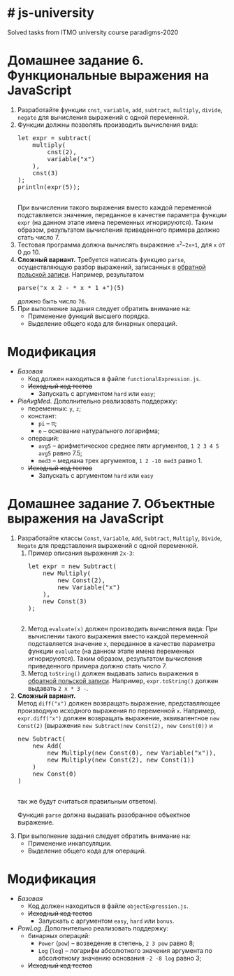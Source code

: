 <h1># js-university</h1>
Solved tasks from ITMO university course paradigms-2020


<h1 id="homework-6">Домашнее задание 6. Функциональные выражения на JavaScript</h1>
<ol><li>
            Разработайте функции <code>cnst</code>, <code>variable</code>,
            <code>add</code>, <code>subtract</code>, <code>multiply</code>,
            <code>divide</code>, <code>negate</code>
            для вычисления выражений с одной переменной.
        </li><li>
            Функции должны позволять производить вычисления вида:
            <pre>let expr = subtract(
    multiply(
        cnst(2),
        variable("x")
    ),
    cnst(3)
);
println(expr(5));
            </pre>
            При вычислении такого выражения вместо каждой переменной подставляется значение,
            переданное в качестве параметра функции <code>expr</code> (на данном этапе
            имена переменных игнорируются). Таким образом, результатом вычисления
            приведенного примера должно стать число 7.
        </li><li>
            Тестовая программа должна вычислять выражение
            <code>x<sup>2</sup>−2x+1</code>, для <code>x</code> от 0 до 10.
        </li><li><b>Сложный вариант.</b> Требуется написать функцию
            <code>parse</code>, осуществляющую разбор выражений,
            записанных в
            <a href="http://ru.wikipedia.org/wiki/%D0%9E%D0%B1%D1%80%D0%B0%D1%82%D0%BD%D0%B0%D1%8F_%D0%BF%D0%BE%D0%BB%D1%8C%D1%81%D0%BA%D0%B0%D1%8F_%D0%B7%D0%B0%D0%BF%D0%B8%D1%81%D1%8C">обратной польской записи</a>.
            Например, результатом
            <pre>parse("x x 2 - * x * 1 +")(5)</pre>
            должно быть число <code>76</code>.
        </li><li>
            При выполнение задания следует обратить внимание на:
            <ul><li>
                    Применение функций высшего порядка.
                </li><li>
                    Выделение общего кода для бинарных операций.
                </li></ul></li></ol>

<h1>Модификация</h1>
<ul>
<li><em>Базовая</em>

<ul>
<li>Код должен находиться в файле <code>functionalExpression.js</code>.</li>
<li><s>Исходный код тестов</s>

<ul>
<li>Запускать c аргументом <code>hard</code> или <code>easy</code>;</li>
</ul></li>
</ul></li>

<li><em>PieAvgMed</em>. Дополнительно реализовать поддержку:

<ul>
<li>переменных: <code>y</code>, <code>z</code>;</li>
<li>констант:

<ul>
<li><code>pi</code> – π;</li>
<li><code>e</code> – основание натурального логарифма;</li>
</ul></li>
<li>операций:

<ul>
<li><code>avg5</code> – арифметическое среднее пяти аргументов, <code>1 2 3 4 5 avg5</code> равно 7.5;</li>
<li><code>med3</code> – медиана трех аргументов, <code>1 2 -10 med3</code> равно 1.</li>
</ul></li>
<li><s>Исходный код тестов</s>

<ul>
<li>Запускать c аргументом <code>hard</code> или <code>easy</code></li>
</ul></li>
</ul></li>
</ul>                
                
                
                
<h1 id="homework-7">Домашнее задание 7. Объектные выражения на JavaScript</h1>
<ol><li>
            Разработайте классы <code>Const</code>, <code>Variable</code>,
            <code>Add</code>, <code>Subtract</code>, <code>Multiply</code>,
            <code>Divide</code>, <code>Negate</code>
            для представления выражений с одной переменной.
            <ol><li>
                    Пример описания выражения <code>2x-3</code>:
                    <pre>let expr = new Subtract(
    new Multiply(
        new Const(2),
        new Variable("x")
    ),
    new Const(3)
);
                    </pre></li><li>
                    Метод <code>evaluate(x)</code> должен производить вычисления вида:
                    При вычислении такого выражения вместо каждой переменной подставляется значение <code>x</code>,
                    переданное в качестве параметра функции <code>evaluate</code> (на данном этапе
                    имена переменных игнорируются). Таким образом, результатом вычисления
                    приведенного примера должно стать число 7.
                </li><li>
                    Метод <code>toString()</code> должен выдавать
                    запись выражения в
                    <a href="http://ru.wikipedia.org/wiki/%D0%9E%D0%B1%D1%80%D0%B0%D1%82%D0%BD%D0%B0%D1%8F_%D0%BF%D0%BE%D0%BB%D1%8C%D1%81%D0%BA%D0%B0%D1%8F_%D0%B7%D0%B0%D0%BF%D0%B8%D1%81%D1%8C">обратной польской записи</a>.
                    Например, <code>expr.toString()</code> должен выдавать
                    <code>2 x * 3 -</code>.
                </li></ol></li><li><b>Сложный вариант.</b><div>
            Метод <code>diff("x")</code> должен возвращать выражение,
            представляющее производную исходного выражения
            по переменной <code>x</code>.
            Например, <code>expr.diff("x")</code> должен возвращать
            выражение, эквивалентное <code>new Const(2)</code>
            (выражения
                <code>new Subtract(new Const(2), new Const(0))</code> и
                <pre>new Subtract(
    new Add(
        new Multiply(new Const(0), new Variable("x")),
        new Multiply(new Const(2), new Const(1))
    )
    new Const(0)
)
                 </pre>
                 так же будут считаться правильным ответом).
            </div><p>
                Функция <code>parse</code> должна выдавать разобранное
                объектное выражение.
            </p></li><li>
            При выполнение задания следует обратить внимание на:
            <ul><li>
                    Применение инкапсуляции.
                </li><li>
                    Выделение общего кода для операций.
                </li></ul></li></ol>
                
<h1>Модификация</h1>                
<ul>
<li><em>Базовая</em>

<ul>
<li>Код должен находиться в файле <code>objectExpression.js</code>.</li>
<li><s>Исходный код тестов</s>

<ul>
<li>Запускать c аргументом <code>easy</code>, <code>hard</code> или <code>bonus</code>.</li>
</ul></li>
</ul></li>

<li><em>PowLog</em>. Дополнительно реализовать поддержку:

<ul>
<li>бинарных операций:

<ul>
<li><code>Power</code> (<code>pow</code>) – возведение в степень, <code>2 3 pow</code> равно 8;</li>
<li><code>Log</code> (<code>log</code>) – логарифм абсолютного значения аргумента
по абсолютному значению основания <code>-2 -8 log</code> равно 3;</li>
</ul></li>
<li><s>Исходный код тестов</s></li>
</ul></li>
</ul>
